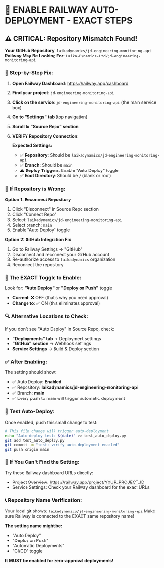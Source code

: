 # 🚀 ENABLE RAILWAY AUTO-DEPLOYMENT - EXACT STEPS

## ⚠️ CRITICAL: Repository Mismatch Found!

**Your GitHub Repository**: `laikadynamics/jd-engineering-monitoring-api`
**Railway May Be Looking For**: `Laika-Dynamics-Ltd/jd-engineering-monitoring-api`

### 📍 **Step-by-Step Fix:**

1. **Open Railway Dashboard**: https://railway.app/dashboard
2. **Find your project**: `jd-engineering-monitoring-api`
3. **Click on the service**: `jd-engineering-monitoring-api` (the main service box)
4. **Go to "Settings" tab** (top navigation)
5. **Scroll to "Source Repo" section**
6. **VERIFY Repository Connection**:

   **Expected Settings:**
   - ✅ **Repository**: Should be `laikadynamics/jd-engineering-monitoring-api` 
   - ✅ **Branch**: Should be `main`
   - ⚠️ **Deploy Triggers**: Enable "Auto Deploy" toggle
   - ✅ **Root Directory**: Should be `/` (blank or root)

### 🔧 **If Repository is Wrong:**

**Option 1: Reconnect Repository**
1. Click "Disconnect" in Source Repo section
2. Click "Connect Repo" 
3. Select: `laikadynamics/jd-engineering-monitoring-api`
4. Select branch: `main`
5. Enable "Auto Deploy" toggle

**Option 2: GitHub Integration Fix**
1. Go to Railway Settings → "GitHub"
2. Disconnect and reconnect your GitHub account
3. Re-authorize access to `laikadynamics` organization
4. Reconnect the repository

### 🎯 **The EXACT Toggle to Enable:**

Look for: **"Auto Deploy"** or **"Deploy on Push"** toggle
- **Current**: ❌ OFF (that's why you need approval)
- **Change to**: ✅ ON (this eliminates approval)

### 🔍 **Alternative Locations to Check:**

If you don't see "Auto Deploy" in Source Repo, check:
- **"Deployments" tab** → Deployment settings
- **"GitHub" section** → Webhook settings
- **Service Settings** → Build & Deploy section

### ✅ **After Enabling:**

The setting should show:
- ✅ Auto Deploy: **Enabled**
- ✅ Repository: **laikadynamics/jd-engineering-monitoring-api**
- ✅ Branch: **main**
- ✅ Every push to main will trigger automatic deployment

### 🧪 **Test Auto-Deploy:**

Once enabled, push this small change to test:

```bash
# This file change will trigger auto-deployment
echo "Auto-deploy test: $(date)" >> test_auto_deploy.py
git add test_auto_deploy.py
git commit -m "test: verify auto-deployment enabled"
git push origin main
```

### 🚨 **If You Can't Find the Setting:**

Try these Railway dashboard URLs directly:
- Project Overview: https://railway.app/project/YOUR_PROJECT_ID
- Service Settings: Check your Railway dashboard for the exact URLs

### 📞 **Repository Name Verification:**

Your local git shows: `laikadynamics/jd-engineering-monitoring-api`
Make sure Railway is connected to the EXACT same repository name!

**The setting name might be:**
- "Auto Deploy"
- "Deploy on Push" 
- "Automatic Deployments"
- "CI/CD" toggle

**It MUST be enabled for zero-approval deployments!** 